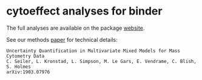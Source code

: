 # cytoeffect analyses for binder

The full analyses are available on the package [website](https://christofseiler.github.io/cytoeffect/).

See our methods [paper](https://arxiv.org/abs/1903.07976) for technical details:

```
Uncertainty Quantification in Multivariate Mixed Models for Mass Cytometry Data 
C. Seiler, L. Kronstad, L. Simpson, M. Le Gars, E. Vendrame, C. Blish, S. Holmes 
arXiv:1903.07976
```
